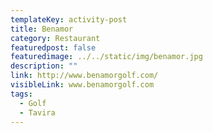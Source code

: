 ```yaml
---
templateKey: activity-post
title: Benamor
category: Restaurant 
featuredpost: false
featuredimage: ../../static/img/benamor.jpg
description: ""
link: http://www.benamorgolf.com/
visibleLink: www.benamorgolf.com
tags:
  - Golf
  - Tavira
---
```


